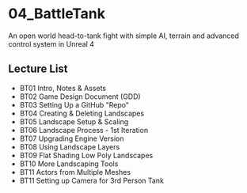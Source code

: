 # 04_BattleTank
An open world head-to-tank fight with simple AI, terrain and advanced control system in Unreal 4

## Lecture List
* BT01 Intro, Notes & Assets
* BT02 Game Design Document (GDD)
* BT03 Setting Up a GitHub "Repo"
* BT04 Creating & Deleting Landscapes
* BT05 Landscape Setup & Scaling
* BT06 Landscape Process - 1st Iteration
* BT07 Upgrading Engine Version
* BT08 Using Landscape Layers
* BT09 Flat Shading Low Poly Landscapes
* BT10 More Landscaping Tools
* BT11 Actors from Multiple Meshes
* BT11 Setting up Camera for 3rd Person Tank